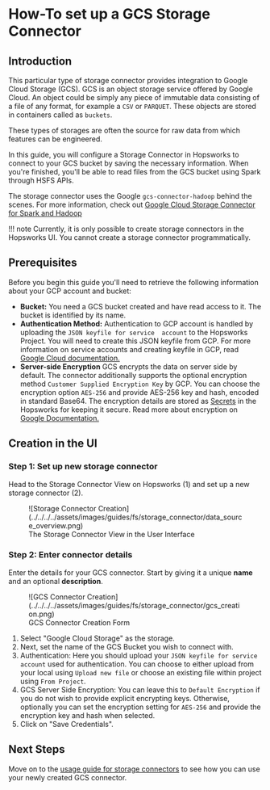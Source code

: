 # How-To set up a GCS Storage Connector

## Introduction

This particular type of storage connector provides integration to Google Cloud Storage (GCS). GCS is 
an object storage service offered by Google Cloud. An object could be simply any piece 
of immutable data consisting of a file of any format, for example a `CSV` or `PARQUET`. These objects are stored in 
containers called as `buckets`.

These types of storages are often the source for raw data from which features can be engineered.

In this guide, you will configure a Storage Connector in Hopsworks to connect to your GCS bucket by saving the 
necessary information.
When you're finished, you'll be able to read files from the GCS bucket using Spark through HSFS APIs.

The storage connector uses the Google `gcs-connector-hadoop` behind the scenes. For more information, check out [Google Cloud Storage Connector for Spark and Hadoop](
https://github.com/GoogleCloudDataproc/hadoop-connectors/tree/master/gcs#google-cloud-storage-connector-for-spark-and-hadoop 'google-cloud-storage-connector-for-spark-and-hadoop')

!!! note
    Currently, it is only possible to create storage connectors in the Hopsworks UI. You cannot create a storage connector programmatically.

## Prerequisites

Before you begin this guide you'll need to retrieve the following information about your GCP account and bucket:

- **Bucket:** You need a GCS bucket created and have read access to it. The bucket is identified by its name.
- **Authentication Method:** Authentication to GCP account is handled by uploading the `JSON keyfile for service 
  account` to the Hopsworks Project. You will need to create this JSON keyfile from GCP. For more information on 
  service accounts 
  and creating keyfile in GCP, read [Google Cloud documentation.](https://cloud.google.com/docs/authentication/production#create_service_account
  'creating service account keyfile')
- **Server-side Encryption** GCS encrypts the data on server side by default. The connector additionally supports the 
  optional encryption method `Customer Supplied Encryption Key` by GCP. You can choose the encryption option `AES-256` and provide AES-256 key and hash, encoded in 
  standard Base64. The encryption details are stored as [Secrets](../../../projects/secrets/create_secret.md) 
  in the Hopsworks for keeping it secure.
  Read more about encryption on [Google Documentation.](https://cloud.google.com/storage/docs/encryption/customer-supplied-keys)

## Creation in the UI
### Step 1: Set up new storage connector

Head to the Storage Connector View on Hopsworks (1) and set up a new storage connector (2).

<figure markdown>
  ![Storage Connector Creation](../../../../assets/images/guides/fs/storage_connector/data_source_overview.png)
  <figcaption>The Storage Connector View in the User Interface</figcaption>
</figure>

### Step 2: Enter connector details

Enter the details for your GCS connector. Start by giving 
it a unique **name** and an optional 
**description**.

<figure markdown>
  ![GCS Connector Creation](../../../../assets/images/guides/fs/storage_connector/gcs_creation.png)
  <figcaption>GCS Connector Creation Form</figcaption>
</figure>

1. Select "Google Cloud Storage" as the storage.
2. Next, set the name of the GCS Bucket you wish to connect with.
3. Authentication: Here you should upload your `JSON keyfile for service
   account` used for authentication. You can choose to either
   upload from your local using `Upload new file` or choose an existing file within project using `From Project`.
4. GCS Server Side Encryption: You can leave this to `Default Encryption` if you do not wish to provide explicit encrypting keys. Otherwise, 
optionally you can set the encryption setting for `AES-256` and provide the encryption key and hash when selected.
5. Click on "Save Credentials".

## Next Steps

Move on to the [usage guide for storage connectors](../usage.md) to see how you can use your newly created GCS 
connector.